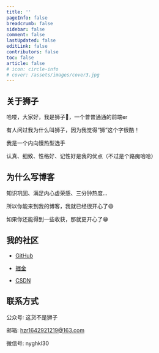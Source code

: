 ```yaml
---
title: ''
pageInfo: false
breadcrumb: false 
sidebar: false
comment: false
lastUpdated: false
editLink: false
contributors: false
toc: false
article: false
# icon: circle-info
# cover: /assets/images/cover3.jpg
---
```


## 关于狮子

哈喽，大家好，我是狮子:lion:，一个普普通通的前端er

有人问过我为什么叫狮子，因为我觉得“狮”这个字很酷！

我是一个内向慢热型选手

认真、细致、性格好、记性好是我的优点（不过是个路痴哈哈）

## 为什么写博客

知识巩固、满足内心虚荣感、三分钟热度...

所以你能来到我的博客，我就已经很开心了:smile:

如果你还能得到一些收获，那就更开心了:grin:

## 我的社区

- [GitHub](https://github.com/leoleor)

- [掘金](https://juejin.cn/user/4107431174222391)

- [CSDN](https://blog.csdn.net/weixin_43832950?spm=1010.2135.3001.5343)


## 联系方式

公众号: 这货不是狮子

邮箱: hzr1642921219@163.com

微信号: nyghkl30